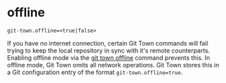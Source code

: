 # offline

```
git-town.offline=<true|false>
```

If you have no internet connection, certain Git Town commands will fail trying
to keep the local repository in sync with it's remote counterparts. Enabling
offline mode via the [git town offline](../commands/offline.md) command prevents
this. In offline mode, Git Town omits all network operations. Git Town stores
this in a Git configuration entry of the format `git-town.offline=true`.
